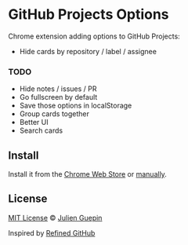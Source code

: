 # GitHub Projects Options

Chrome extension adding options to GitHub Projects:
- Hide cards by repository / label / assignee

### TODO
- Hide notes / issues / PR
- Go fullscreen by default
- Save those options in localStorage
- Group cards together
- Better UI
- Search cards

## Install

Install it from the [Chrome Web Store](https://chrome.google.com/webstore/detail/github-projects-options/pmkiiheepcolpokabbgdkfciocanaifh) or [manually](http://superuser.com/a/247654/6877).

## License

[MIT License](LICENSE.md) © [Julien Guepin](http://guep.in)

Inspired by [Refined GitHub](https://github.com/sindresorhus/refined-github)
